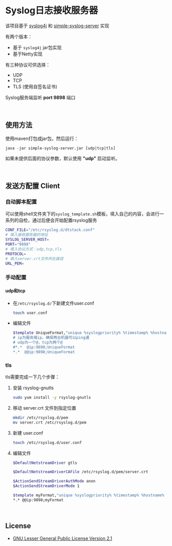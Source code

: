 # Syslog日志接收服务器

该项目基于 [syslog4j](http://www.syslog4j.org/) 和 [simple-syslog-server](https://github.com/kwart/simple-syslog-server) 实现

有两个版本：

- 基于 `syslog4j` jar包实现
- 基于Netty实现

有三种协议可供选择：

- UDP
- TCP
- TLS (使用自签名证书) 

Syslog服务端监听 **port 9898** 端口

<br>

## 使用方法

使用maven打包成jar包，然后运行：

```
java -jar simple-syslog-server.jar [udp|tcp|tls]
```

如果未提供后面的协议参数，默认使用 **"udp"** 启动监听。

<br>

## 发送方配置 Client

### 自动脚本配置

可以使用shell文件夹下的`syslog_template.sh`模板，填入自己的内容，会进行一系列的自检，通过后便会开始配置rsyslog服务

```bash
CONF_FILE="/etc/rsyslog.d/dtstack.conf"
# 填入接收服务器的地址
SYSLOG_SERVER_HOST=
PORT="9898"
# 填入协议方式：udp,tcp,tls
PROTOCOL=
# 填入server.crt文件所在路径
URL_PEM=
```

### 手动配置

#### udp和tcp

- 在`/etc/rsyslog.d/`下新建文件user.conf

  ```bash
  touch user.conf
  ```

- 编辑文件

  ```bash
  $template UniqueFormat,"unique %syslogpriority% %timestamp% %hostname% %syslogtag% %msg%
  # ip为服务端ip，确保两台机器可以ping通
  # udp为一个@，tcp为两个@
  #*.*  @ip:9898;UniqueFormat
  *.*  @@ip:9898;UniqueFormat
  ```

### tls

tls需要完成一下几个步骤：

1. 安装 rsyslog-gnutls

   ```bash
   sudo yum install -y rsyslog-gnutls
   ```

2. 移动 server.crt 文件到指定位置

   ```bash
   mkdir /etc/rsyslog.d/pem
   mv server.crt /etc/rsyslog.d/pem
   ```

3. 新建 user.conf

   ```bash
   touch /etc/rsyslog.d/user.conf
   ```

4. 编辑文件

   ```bash
   $DefaultNetstreamDriver gtls
   
   $DefaultNetstreamDriverCAFile /etc/rsyslog.d/pem/server.crt
   
   $ActionSendStreamDriverAuthMode anon
   $ActionSendStreamDriverMode 1
   
   $template myFormat,"unique %syslogpriority% %timestamp% %hostname% %syslogtag% %msg%"
   *.* @@ip:9898;myFormat
   ```

<br>

## License

- [GNU Lesser General Public License Version 2.1](http://www.gnu.org/licenses/lgpl-2.1-standalone.html)